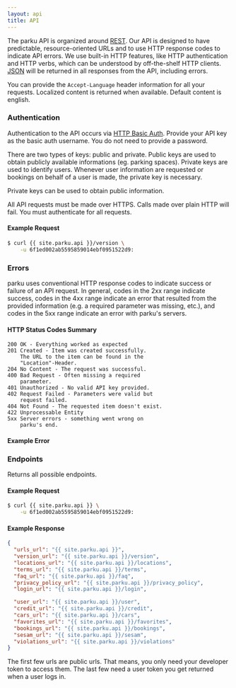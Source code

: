```yaml
---
layout: api
title: API
---
```


The parku API is organized around [REST][REST]. Our API is designed to have predictable, resource-oriented URLs and to use HTTP response codes to indicate API errors. We use built-in HTTP features, like HTTP authentication and HTTP verbs, which can be understood by off-the-shelf HTTP clients. [JSON][JSON] will be returned in all responses from the API, including errors.

You can provide the `Accept-Language` header information for all your requests. Localized content is returned when available. Default content is english.

### Authentication

Authentication to the API occurs via [HTTP Basic Auth][HTTP Basic Auth]. Provide your API key as the basic auth username. You do not need to provide a password.

There are two types of keys: public and private. Public keys are used to obtain publicly available informations (eg. parking spaces). Private keys are used to identify users. Whenever user information are requested or bookings on behalf of a user is made, the private key is necessary.

Private keys can be used to obtain public information.

All API requests must be made over HTTPS. Calls made over plain HTTP will fail. You must authenticate for all requests.

#### Example Request

```sh
$ curl {{ site.parku.api }}/version \
    -u 6f1ed002ab5595859014ebf0951522d9:
```

### Errors

parku uses conventional HTTP response codes to indicate success or failure of an API request. In general, codes in the 2xx range indicate success, codes in the 4xx range indicate an error that resulted from the provided information (e.g. a required parameter was missing, etc.), and codes in the 5xx range indicate an error with parku's servers.

#### HTTP Status Codes Summary

```
200 OK - Everything worked as expected
201 Created - Item was created successfully.
    The URL to the item can be found in the
	"Location"-Header.
204 No Content - The request was successful.
400 Bad Request - Often missing a required
	parameter.
401 Unauthorized - No valid API key provided.
402 Request Failed - Parameters were valid but
	request failed.
404 Not Found - The requested item doesn't exist.
422 Unprocessable Entity
5xx Server errors - something went wrong on
	parku's end.
```

#### Example Error

### Endpoints

Returns all possible endpoints.

#### Example Request

```sh
$ curl {{ site.parku.api }} \
    -u 6f1ed002ab5595859014ebf0951522d9:
```

#### Example Response

```json
{
  "urls_url": "{{ site.parku.api }}",
  "version_url": "{{ site.parku.api }}/version",
  "locations_url": "{{ site.parku.api }}/locations",
  "terms_url": "{{ site.parku.api }}/terms",
  "faq_url": "{{ site.parku.api }}/faq",
  "privacy_policy_url": "{{ site.parku.api }}/privacy_policy",
  "login_url": "{{ site.parku.api }}/login",

  "user_url": "{{ site.parku.api }}/user",
  "credit_url": "{{ site.parku.api }}/credit",
  "cars_url": "{{ site.parku.api }}/cars",
  "favorites_url": "{{ site.parku.api }}/favorites",
  "bookings_url": "{{ site.parku.api }}/bookings",
  "sesam_url": "{{ site.parku.api }}/sesam",
  "violations_url": "{{ site.parku.api }}/violations"
}
```

The first few urls are public urls. That means, you only need your developer token to access them. The last few need a user token you get returned when a user logs in.


  [REST]: http://en.wikipedia.org/wiki/Representational_State_Transfer
  [JSON]: http://www.json.org/
  [HTTP Basic Auth]: http://en.wikipedia.org/wiki/Basic_access_authentication
  [HTTPS]: http://en.wikipedia.org/wiki/HTTP_Secure